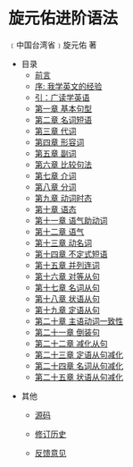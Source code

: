  # 旋元佑进阶语法

﹝中国台湾省﹞旋元佑 著

* 目录
  * [前言](README.md)
  * [序: 我学英文的经验](docs/preface.md)
  * [引：广读学英语](docs/guide.md)
  * [第一章 基本句型](docs/SimpleSentences.md)
  * [第二章 名词短语](docs/NounPhrases.md)
  * [第三章 代词](docs/Pronouns.md)
  * [第四章 形容词](docs/Adjective.md)
  * [第五章 副词](docs/Adverb.md)
  * [第六章 比较句法](docs/ComparativePattern.md)
  * [第七章 介词](docs/Prepositions.md)
  * [第八章 分词](docs/Participles.md)
  * [第九章 动词时态](docs/VerbTenses.md)
  * [第十章 语态](docs/Voice.md)
  * [第十一章 语气助动词](docs/Auxiliaries.md)
  * [第十二章 语气](docs/Moods.md)
  * [第十三章 动名词](docs/Gerund.md)
  * [第十四章 不定式短语](docs/Infinitive.md)
  * [第十五章 并列连词](docs/Conjunction.md)
  * [第十六章 对等从句](docs/CompoundSentences.md)
  * [第十七章 名词从句](docs/NounClauses.md)
  * [第十八章 状语从句](docs/AdverbClauses.md)
  * [第十九章 定语从句](docs/RelativeClauses.md)
  * [第二十章 主语动词一致性](docs/SubjectVerbAgreement.md)
  * [第二十一章 倒装句](docs/Inversion.md)
  * [第二十二章 减化从句](docs/ReducedClauses.md)
  * [第二十三章 定语从句减化](docs/RelativeClausesReduced.md)
  * [第二十四章 名词从句减化](docs/NounClausesReduced.md)
  * [第二十五章 状语从句减化](docs/AdverbClausesReduced.md)

[//]: # (  * [附录 台湾大陆术语比较]&#40;docs/terminology.md&#41;)

* 其他

  * [源码](https://github.com/codeyu/EnglishGrammarBook)

  * [修订历史](https://github.com/codeyu/EnglishGrammarBook/commits/master)

  * [反馈意见](https://github.com/codeyu/EnglishGrammarBook/issues)
